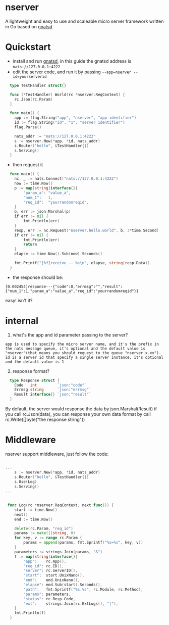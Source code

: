# nserver

A lightweight and easy to use and scaleable micro server framework written in Go based on [gnatsd](https://github.com/nats-io/gnatsd)

# Quickstart

- install and run [gnatsd](https://github.com/nats-io/gnatsd), in this guide the gnatsd address is `nats://127.0.0.1:4222`
- edit the server code, and run it by passing `--app=nserver --id=yourserverid`
``` go
  type TestHandler struct{}

  func (*TestHandler) World(rc *nserver.ReqContext) {
    rc.Json(rc.Param)
  }

  func main() {
    app := flag.String("app", "nserver", "app identifier")
    id := flag.String("id", "1", "server identifier")
    flag.Parse()

    nats_addr := "nats://127.0.0.1:4222"
    s := nserver.New(*app, *id, nats_addr)
    s.Router("hello", &TestHandler{})
    s.Serving()
  }
```

- then request it
``` go
  func main() {
    nc, _ := nats.Connect("nats://127.0.0.1:4222")
    now := time.Now()
    p := map[string]interface{}{
        "param_a": "value_a",
        "num_1":   1,
        "req_id":  "yourrandomreqid",
    }
    b, err := json.Marshal(p)
    if err != nil {
        fmt.Println(err)
    }
    resp, err := nc.Request("nserver.hello.world", b, 3*time.Second)
    if err != nil {
        fmt.Println(err)
        return
    }
    elapse := time.Now().Sub(now).Seconds()

    fmt.Printf("[%f]receive -- %s\n", elapse, string(resp.Data))
  }
```

- the response should be: 
```
[0.002454]response---{"code":0,"errmsg":"","result":{"num_1":1,"param_a":"value_a","req_id":"yourrandomreqid"}}
```

easy! isn't it?

# internal
1. what's the app and id parameter passing to the server?
```
app is used to specify the micro server name, and it's the prefix in the nats message queue, it's optional and the default value is "nserver"(that means you should request to the queue "nserver.x.xx").
id is a server id that specify a single server instance, it's optional and the default value is 1
```
2. response format?
``` go
  type Response struct {
    Code   int         `json:"code"`
    Errmsg string      `json:"errmsg"`
    Result interface{} `json:"result"`
  }
```
By default, the server would response the data by json.Marshal(Result) if you call rc.Json(data), you can response your own data format by call rc.Write(\[\]byte("the response string")) 

# Middleware

nserver support middleware, just follow the code:
``` go

...
    s := nserver.New(*app, *id, nats_addr)
    s.Router("hello", &TestHandler{})
    s.Use(Log)
    s.Serving()  
...
 
 
 func Log(rc *nserver.ReqContext, next func()) {
    start := time.Now()
    next()
    end := time.Now()

    delete(rc.Param, "req_id")
    params := make([]string, 0)
    for key, v := range rc.Param {
        params = append(params, fmt.Sprintf("%s=%s", key, v))
    }
    parameters := strings.Join(params, "&")
    f := map[string]interface{}{
        "app":    rc.App(),
        "req_id": rc.ID(),
        "server": rc.ServerID(),
        "start":  start.UnixNano(),
        "end":    end.UnixNano(),
        "elapse": end.Sub(start).Seconds(),
        "path":   fmt.Sprintf("%s.%s", rc.Module, rc.Method),
        "params": parameters,
        "status": rc.Resp.Code,
        "ext":    strings.Join(rc.ExtLogs(), "|"),
    }
    fmt.Println(f)
  }
 
```
